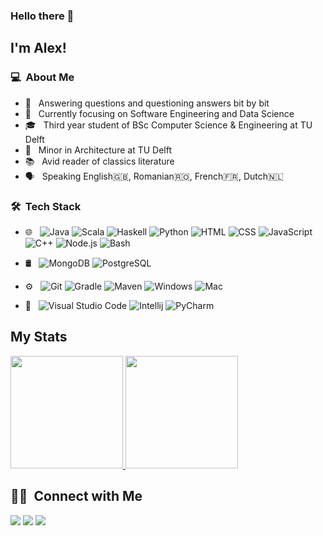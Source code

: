 ### Hello there 👋

## I'm Alex!

### 💻 &nbsp;About Me 

- 🤔 &nbsp; Answering questions and questioning answers bit by bit
- :mag_right: &nbsp; Currently focusing on Software Engineering and Data Science
- 🎓 &nbsp; Third year student of BSc Computer Science & Engineering at TU Delft
- :construction: &nbsp; Minor in Architecture at TU Delft
- :books: &nbsp; Avid reader of classics literature
- :speaking_head: &nbsp; Speaking English:uk:, Romanian:romania:, French:fr:, Dutch:netherlands:

### 🛠 &nbsp;Tech Stack

- 🌐 &nbsp;
  ![Java](https://img.shields.io/badge/-Java-informational?style=flat&logo=Java&logoColor=white&color=333333)
  ![Scala](https://img.shields.io/badge/-Scala-informational?style=flat&logo=Scala&logoColor=white&color=333333)
  ![Haskell](https://img.shields.io/badge/-Haskell-informational?style=flat&logo=Haskell&logoColor=white&color=333333)
  ![Python](https://img.shields.io/badge/-Python-informational?style=flat&logo=Python&logoColor=white&color=333333)
  ![HTML](https://img.shields.io/badge/-HTML-333333?style=flat&logo=HTML5)
  ![CSS](https://img.shields.io/badge/-CSS-333333?style=flat&logo=CSS3&logoColor=1572B6)
  ![JavaScript](https://img.shields.io/badge/-JavaScript-333333?style=flat&logo=javascript)
  ![C++](https://img.shields.io/badge/-C++-informational?style=flat&logo=c%2B%2B&logoColor=white&color=333333)
  ![Node.js](https://img.shields.io/badge/-Node.js-333333?style=flat&logo=node.js)
  ![Bash](https://img.shields.io/badge/-Bash-informational?style=flat&logo=gnu-bash&logoColor=white&color=333333)
  
- 🛢 &nbsp;
  ![MongoDB](https://img.shields.io/badge/-MongoDB-333333?style=flat&logo=mongodb)
  ![PostgreSQL](https://img.shields.io/badge/-PostgreSQL-informational?style=flat&logo=postgresql&logoColor=white&color=333333)
  
- ⚙️ &nbsp;
  ![Git](https://img.shields.io/badge/-Git-333333?style=flat&logo=git)
  ![Gradle](https://img.shields.io/badge/-Gradle-informational?style=flat&logo=gradle&logoColor=white&color=333333)
  ![Maven](https://img.shields.io/badge/-Maven-informational?style=flat&logo=apache-maven&logoColor=white&color=333333)
  ![Windows](https://img.shields.io/badge/-Windows-informational?style=flat&logo=Windows&logoColor=white&color=333333)
  ![Mac](https://img.shields.io/badge/-Mac%20OSx-informational?style=flat&logo=apple&logoColor=white&color=333333)

- 🔧 &nbsp;
  ![Visual Studio Code](https://img.shields.io/badge/-Visual%20Studio%20Code-333333?style=flat&logo=visual-studio-code&logoColor=007ACC)
  ![Intellij](https://img.shields.io/badge/-Intellij-informational?style=flat&logo=Intellij%20IDEA&logoColor=white&color=333333)
  ![PyCharm](https://img.shields.io/badge/-PyCharm-informational?style=flat&logo=PyCharm&logoColor=white&color=333333)

## My Stats
<p>
<a href="https://github.com/AVS1508">
  <img height="180em" src="https://github-readme-stats.vercel.app/api?username=alemoraru&show_icons=true&theme=radical" />
  <img height="180em" src="https://github-readme-stats-eight-theta.vercel.app/api/top-langs/?username=alemoraru&theme=radical&layout=compact&exclude_lang=java+r" />
</a>
</p>

##  🤝🏻 &nbsp;Connect with Me

[![](https://img.shields.io/badge/-Homepage-informational?style=flat&logo=github&color=181717&logoColor=ffffff)](https://alemoraru.github.io/)
[![](https://img.shields.io/badge/-Email%20me%21-informational?style=flat&logo=gmail&color=ea4335&logoColor=ffffff)](mailto:alexradumoraru@yahoo.com)
[![](https://img.shields.io/badge/-Linkedin-informational?style=flat&logo=linkedin&color=0077b5&logoColor=ffffff)](https://www.linkedin.com/in/alexandru-moraru-730788179/)
